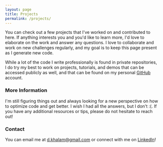 ```yaml
---
layout: page
title: Projects
permalink: /projects/
---
```


You can check out a few projects that I've worked on and contributed to here. If anything interests you and you'd like to learn more, I'd love to elaborate on the work and answer any questions. I love to collaborate and work on new challenges regularly, and my goal is to keep this page present as I generate new code. 

While a lot of the code I write professionally is found in private repositories, I do try my best to work on projects, tutorials, and demos that can be accessed publicly as well, and that can be found on my personal [GitHub](http://github.com/dkhalam) account. 


### More Information

I'm still figuring things out and always looking for a new perspective on how to optimize code and get better. I wish I had all the answers, but I don't :(. If you have any additional resources or tips, please do not hesitate to reach out!

### Contact

You can email me at [d.khalam@gmail.com](mailto:dkcodes1@gmail.com) or connect with me on [LinkedIn](http://linkedin.com/in/dkhalam)!
